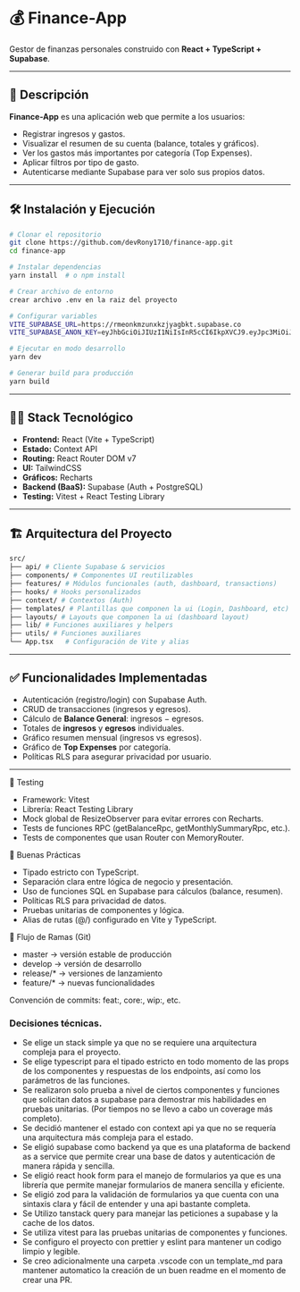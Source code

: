 # 💰 Finance-App

Gestor de finanzas personales construido con **React + TypeScript + Supabase**.

---

## 📌 Descripción

**Finance-App** es una aplicación web que permite a los usuarios:

- Registrar ingresos y gastos.
- Visualizar el resumen de su cuenta (balance, totales y gráficos).
- Ver los gastos más importantes por categoría (Top Expenses).
- Aplicar filtros por tipo de gasto.
- Autenticarse mediante Supabase para ver solo sus propios datos.

---

## 🛠 Instalación y Ejecución

```bash
# Clonar el repositorio
git clone https://github.com/devRony1710/finance-app.git
cd finance-app

# Instalar dependencias
yarn install  # o npm install

# Crear archivo de entorno
crear archivo .env en la raiz del proyecto

# Configurar variables
VITE_SUPABASE_URL=https://rmeonkmzunxkzjyagbkt.supabase.co
VITE_SUPABASE_ANON_KEY=eyJhbGciOiJIUzI1NiIsInR5cCI6IkpXVCJ9.eyJpc3MiOiJzdXBhYmFzZSIsInJlZiI6InJtZW9ua216dW54a3pqeWFnYmt0Iiwicm9sZSI6ImFub24iLCJpYXQiOjE3NjE2MTEzNzAsImV4cCI6MjA3NzE4NzM3MH0.PxV5LQ3MxuT1OGhe3GhpyES79q8S-_yGvALEdSLOjyE

# Ejecutar en modo desarrollo
yarn dev

# Generar build para producción
yarn build
```

---

## 🧑‍💻 Stack Tecnológico

- **Frontend:** React (Vite + TypeScript)
- **Estado:** Context API
- **Routing:** React Router DOM v7
- **UI:** TailwindCSS
- **Gráficos:** Recharts
- **Backend (BaaS):** Supabase (Auth + PostgreSQL)
- **Testing:** Vitest + React Testing Library

---

## 🏗 Arquitectura del Proyecto

```bash
src/
├── api/ # Cliente Supabase & servicios
├── components/ # Componentes UI reutilizables
├── features/ # Módulos funcionales (auth, dashboard, transactions)
├── hooks/ # Hooks personalizados
├── context/ # Contextos (Auth)
├── templates/ # Plantillas que componen la ui (Login, Dashboard, etc)
├── layouts/ # Layouts que componen la ui (dashboard layout)
├── lib/ # Funciones auxiliares y helpers
├── utils/ # Funciones auxiliares
└── App.tsx   # Configuración de Vite y alias
```

---

## ✅ Funcionalidades Implementadas

- Autenticación (registro/login) con Supabase Auth.
- CRUD de transacciones (ingresos y egresos).
- Cálculo de **Balance General**: ingresos − egresos.
- Totales de **ingresos** y **egresos** individuales.
- Gráfico resumen mensual (ingresos vs egresos).
- Gráfico de **Top Expenses** por categoría.
- Políticas RLS para asegurar privacidad por usuario.

---

🧪 Testing

- Framework: Vitest
- Librería: React Testing Library
- Mock global de ResizeObserver para evitar errores con Recharts.
- Tests de funciones RPC (getBalanceRpc, getMonthlySummaryRpc, etc.).
- Tests de componentes que usan Router con MemoryRouter.

🎯 Buenas Prácticas

- Tipado estricto con TypeScript.
- Separación clara entre lógica de negocio y presentación.
- Uso de funciones SQL en Supabase para cálculos (balance, resumen).
- Políticas RLS para privacidad de datos.
- Pruebas unitarias de componentes y lógica.
- Alias de rutas (@/) configurado en Vite y TypeScript.

📂 Flujo de Ramas (Git)

- master → versión estable de producción
- develop → versión de desarrollo
- release/\* → versiones de lanzamiento
- feature/\* → nuevas funcionalidades

Convención de commits:
feat:, core:, wip:, etc.

### Decisiones técnicas.

- Se elige un stack simple ya que no se requiere una arquitectura compleja para el proyecto.
- Se elige typescript para el tipado estricto en todo momento de las props de los componentes y respuestas de los endpoints, así como los parámetros de las funciones.
- Se realizaron solo prueba a nivel de ciertos componentes y funciones que solicitan datos a supabase para demostrar mis habilidades en pruebas unitarias. (Por tiempos no se llevo a cabo un coverage más completo).
- Se decidió mantener el estado con context api ya que no se requería una arquitectura más compleja para el estado.
- Se eligió supabase como backend ya que es una plataforma de backend as a service que permite crear una base de datos y autenticación de manera rápida y sencilla.
- Se eligió react hook form para el manejo de formularios ya que es una librería que permite manejar formularios de manera sencilla y eficiente.
- Se eligió zod para la validación de formularios ya que cuenta con una sintaxis clara y fácil de entender y una api bastante completa.
- Se Utilizo tanstack query para manejar las peticiones a supabase y la cache de los datos.
- Se utiliza vitest para las pruebas unitarias de componentes y funciones.
- Se configuro el proyecto con prettier y eslint para mantener un codigo limpio y legible.
- Se creo adicionalmente una carpeta .vscode con un template_md para mantener automatico la creación de un buen readme en el momento de crear una PR.
